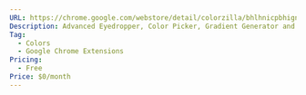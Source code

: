 ```yaml
---
URL: https://chrome.google.com/webstore/detail/colorzilla/bhlhnicpbhignbdhedgjhgdocnmhomnp
Description: Advanced Eyedropper, Color Picker, Gradient Generator and other colorful goodies
Tag:
  - Colors
  - Google Chrome Extensions
Pricing:
  - Free
Price: $0/month
---
```

